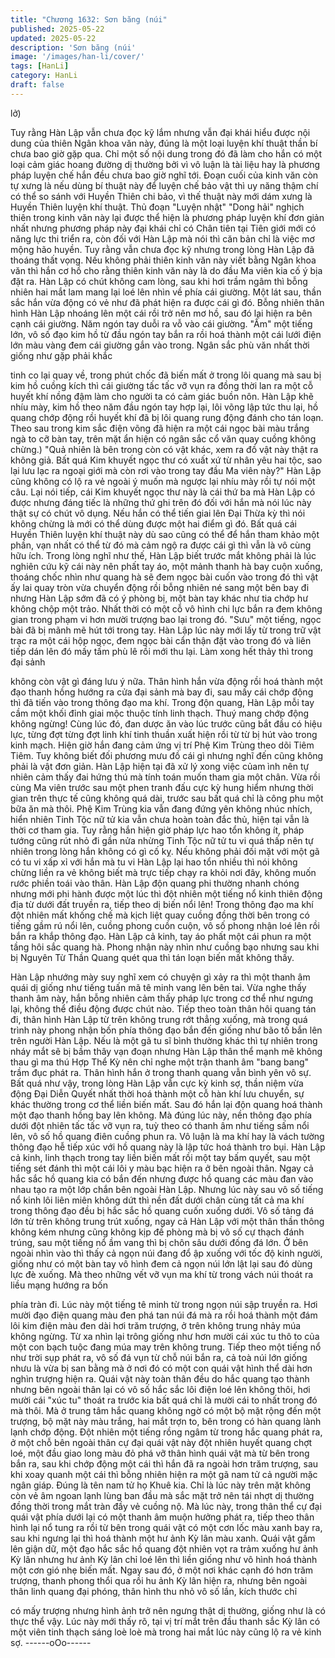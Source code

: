 ```yaml
---
title: "Chương 1632: Sơn băng (núi"
published: 2025-05-22
updated: 2025-05-22
description: 'Sơn băng (núi'
image: '/images/han-li/cover/'
tags: [HanLi]
category: HanLi
draft: false
---
```


lở)

Tuy rằng Hàn Lập vẫn chưa đọc kỹ lắm nhưng vẫn đại khái hiểu
được nội dung của thiên Ngân khoa văn này, đúng là một loại
luyện khí thuật thần bí chưa bao giờ gặp qua. Chỉ một số nội
dung trong đó đã làm cho hắn có một loại cảm giác hoang đường
dị thường bởi vì vô luận là tài liệu hay là phương pháp luyện chế
hắn đều chưa bao giờ nghĩ tới. Đoạn cuối của kinh văn còn tự
xưng là nếu dùng bí thuật này để luyện chế bảo vật thì uy năng
thậm chí có thể so sánh với Huyền Thiên chi bảo, vì thế thuật này
mới dám xưng là Huyền Thiên luyện khí thuật.
Thủ đoạn "Luyện nhật" "Dong hải" nghịch thiên trong kinh văn này
lại được thể hiện là phương pháp luyện khí đơn giản nhất nhưng
phương pháp này đại khái chỉ có Chân tiên tại Tiên giới mới có
năng lực thi triển ra, còn đối với Hàn Lập mà nói thì căn bản chỉ là
việc mơ mộng hão huyền.
Tuy rằng vẫn chưa đọc kỹ nhưng trong lòng Hàn Lập đã thoáng
thất vọng. Nếu không phải thiên kinh văn này viết bằng Ngân
khoa văn thì hắn cơ hồ cho rằng thiên kinh văn này là do đầu Ma
viên kia cố ý bịa đặt ra. Hàn Lập có chút không cam lòng, sau khi
hơi trầm ngâm thì bỗng nhiên hai mắt lam mang lại loé lên nhìn
về phía cái giường. Một lát sau, thần sắc hắn vừa động có vẻ như
đã phát hiện ra được cái gì đó.
Bỗng nhiên thân hình Hàn Lập nhoáng lên một cái rồi trở nên mơ
hồ, sau đó lại hiện ra bên cạnh cái giường. Năm ngón tay duỗi ra
vỗ vào cái giường.
"Ầm" một tiếng lớn, vô số đạo kim hồ từ đầu ngón tay bắn ra rồi
hoá thành một cái lưới điện lớn màu vàng đem cái giường gắn
vào trong. Ngân sắc phù văn nhất thời giống như gặp phải khắc

tinh co lại quay về, trong phút chốc đã biến mất ở trong lôi quang
mà sau bị kim hồ cuồng kích thì cái giường tấc tấc vỡ vụn ra đồng
thời lan ra một cỗ huyết khí nồng đậm làm cho người ta có cảm
giác buồn nôn.
Hàn Lập khẽ nhíu mày, kim hồ theo năm đầu ngón tay hợp lại, lôi
võng lập tức thu lại, hồ quang chớp động rồi huyết khí đã bị lôi
quang rung động đánh cho tán loạn. Theo sau trong kim sắc điện
võng đã hiện ra một cái ngọc bài màu trắng ngà to cỡ bàn tay,
trên mặt ẩn hiện có ngân sắc cổ văn quay cuồng không chừng.)
"Quả nhiên là bên trong còn có vật khác, xem ra đồ vật này thật ra
không giả. Bất quá Kim khuyết ngọc thư có xuất xứ từ nhân yêu
hai tộc, sao lại lưu lạc ra ngoại giới mà còn rơi vào trong tay đầu
Ma viên này?"
Hàn Lập cũng không có lộ ra vẻ ngoài ý muốn mà ngược lại nhíu
mày rồi tự nói một câu.
Lại nói tiếp, cái Kim khuyết ngọc thư này là cái thứ ba mà Hàn
Lập có được nhưng đáng tiếc là những thứ ghi trên đó đối với
hắn mà nói lúc này thật sự có chút vô dụng. Nếu hắn có thể tiến
giai lên Đại Thừa kỳ thì nói không chừng là mới có thể dùng được
một hai điểm gì đó. Bất quá cái Huyền Thiên luyện khí thuật này
dù sao cũng có thể để hắn tham khảo một phần, vạn nhất có thể
từ đó mà cảm ngộ ra được cái gì thì vẫn là vô cùng hữu ích.
Trong lòng nghĩ như thế, Hàn Lập biết trước mắt không phải là lúc
nghiên cứu kỹ cái này nên phất tay áo, một mảnh thanh hà bay
cuộn xuống, thoáng chốc nhìn như quang hà sẽ đem ngọc bài
cuốn vào trong đó thì vật ấy lai quay tròn vừa chuyển động rồi
bỗng nhiên né sang một bên bay đi nhưng Hàn Lập sớm đã có ý
phòng bị, một bàn tay khác như tia chớp hư không chộp một trảo.
Nhất thời có một cỗ vô hình chi lực bắn ra đem không gian trong
phạm vi hơn mười trượng bao lại trong đó.
"Sưu" một tiếng, ngọc bài đã bị mãnh mẽ hút tới trong tay. Hàn
Lập lúc này mới lấy từ trong trữ vật trạc ra một cái hộp ngọc, đem
ngọc bài cẩn thận đặt vào trong đó và liên tiếp dán lên đó mấy
tấm phù lê rồi mới thu lại. Làm xong hết thảy thì trong đại sảnh

không còn vật gì đáng lưu ý nữa.
Thân hình hắn vừa động rồi hoá thành một đạo thanh hồng
hướng ra cửa đại sảnh mà bay đi, sau mấy cái chớp động thì đã
tiến vào trong thông đạo ma khí. Trong độn quang, Hàn Lập mỗi
tay cầm một khối đỉnh giai mộc thuộc tính linh thạch. Thuý mang
chớp động không ngừng! Cùng lúc đó, đan dược ăn vào lúc trước
cũng bắt đầu có hiệu lực, từng đợt từng đợt linh khí tinh thuần
xuất hiện rồi từ từ bị hút vào trong kinh mạch.
Hiện giờ hắn đang cảm ứng vị trí Phệ Kim Trùng theo dõi Tiêm
Tiêm. Tuy không biết đối phương mưu đồ cái gì nhưng nghĩ đến
cũng không phải là vật đơn giản. Hàn Lập hiện tại đã xử lý xong
việc củam ình nên tự nhiên cảm thấy đai hứng thú mà tính toán
muốn tham gia một chân.
Vừa rồi cùng Ma viên trước sau một phen tranh đấu cực kỳ hung
hiểm nhưng thời gian trên thực tế cũng không quá dài, trước sau
bất quá chỉ là công phu một bữa ăn mà thôi. Phệ Kim Trùng kia
vẫn đang đứng yên không nhúc nhích, hiển nhiên Tinh Tộc nữ tử
kia vẫn chưa hoàn toàn đắc thủ, hiện tại vẫn là thời cơ tham gia.
Tuy rằng hắn hiện giờ pháp lực hao tổn không ít, pháp tướng
cũng rút nhỏ đi gần nửa nhừng Tinh Tộc nữ tử tu vi quá thấp nên
tự nhiên trong lòng hắn không có gì cố kỵ.
Nếu không phải đối mặt với một gã có tu vi xấp xỉ với hắn mà tu vi
Hàn Lập lại hao tổn nhiều thì nói không chừng liền ra vẻ không
biết mà trực tiếp chạy ra khỏi nơi đây, không muốn rước phiền
toái vào thân. Hàn Lập độn quang phi thường nhanh chóng
nhưng mới phi hành được một lúc thì đột nhiên một tiếng nổ kinh
thiên động địa từ dưới đất truyền ra, tiếp theo dị biến nổi lên!
Trong thông đạo ma khí đột nhiên mất khống chế mà kịch liệt
quay cuồng đồng thời bên trong có tiếng gầm rú nổi lên, cuồng
phong cuồn cuộn, vô số phong nhận loé lên rồi bắn ra khắp thông
đạo. Hàn Lập cả kinh, tay áo phất một cái phun ra một tầng hôi
sắc quang hà. Phong nhận này nhìn như cuồng bạo nhưng sau
khi bị Nguyên Từ Thần Quang quét qua thì tán loạn biến mất
không thấy.

Hàn Lập nhướng mày suy nghĩ xem có chuyện gì xảy ra thì một
thanh âm quái dị giống như tiếng tuấn mã tê minh vang lên bên
tai. Vừa nghe thấy thanh âm này, hắn bỗng nhiên cảm thấy pháp
lực trong cơ thể như ngưng lại, không thể điều động được chút
nào. Tiếp theo toàn thân hôi quang tán đi, thân hình Hàn Lập từ
trên không trung rớt thẳng xuống, mà trong quá trình này phong
nhận bốn phía thông đạo bắn đến giống như bão tố bắn lên trên
người Hàn Lập.
Nếu là một gã tu sĩ bình thường khác thì tự nhiên trong nháy mắt
sẽ bị bầm thây vạn đoạn nhưng Hàn Lập thân thể mạnh mẽ
không thau gì ma thú Hợp Thể Kỳ nên chỉ nghe một trận thanh
âm "bang bang" trầm đục phát ra. Thân hình hắn ở trong thanh
quang vẫn bình yên vô sự. Bất quá như vậy, trong lòng Hàn Lập
vẫn cực kỳ kinh sợ, thần niệm vừa động Đại Diễn Quyết nhất thời
hoá thành một cỗ hàn khí lưu chuyển, sự khác thường trong cơ
thể liền biến mất. Sau đó hắn lại độn quang hoá thành một đạo
thanh hồng bay lên không. Mà đúng lúc này, nền thông đạo phía
dưới đột nhiên tấc tấc vỡ vụn ra, tuỳ theo có thanh âm như tiếng
sấm nổi lên, vô số hồ quang điên cuồng phun ra. Vô luận là ma
khí hay là vách tường thông đạo hễ tiếp xúc với hồ quang này là
lập tức hoá thành tro bụi.
Hàn Lập cả kinh, linh thạch trong tay liền biến mất rồi một tay bấm
quyết, sau một tiếng sét đánh thì một cái lôi y màu bạc hiện ra ở
bên ngoài thân. Ngay cả hắc sắc hồ quang kia có bắn đến nhưng
được hồ quang các màu đan vào nhau tạo ra một lớp chắn bên
ngoài Hàn Lập. Nhưng lúc này sau vô số tiếng nổ kinh lôi liên
miên không dứt thì nền đất dưới chân cùng tất cả ma khí trong
thông đạo đều bị hắc sắc hồ quang cuốn xuống dưới.
Vô số tảng đá lớn từ trên không trung trút xuống, ngay cả Hàn
Lập với một thân thần thông không kém nhưng cũng không kịp đề
phòng mà bị vô số cự thạch đánh trúng, sau một tiếng nổ ầm
vang thì bị chôn sâu dưới đống đá lớn.
Ở bên ngoài nhìn vào thì thấy cả ngọn núi đang đổ ập xuống với
tốc độ kinh người, giống như có một bàn tay vô hình đem cả ngọn
núi lớn lật lại sau đó dùng lực đè xuống. Mà theo những vết vỡ
vụn ma khí từ trong vách núi thoát ra liều mạng hướng ra bốn

phía tràn đi. Lúc này một tiếng tê minh từ trong ngọn núi sập
truyền ra.
Hơi mười đạo điện quang màu đen phá tan núi đá mà ra rồi hoá
thành một đám lôi kim điện màu đen dài hơi trăm trượng, ở trên
không trung nhảy múa không ngừng. Từ xa nhìn lại trông giống
như hơn mười cái xúc tu thô to của một con bạch tuộc đang múa
may trên không trung. Tiếp theo một tiếng nổ như trời sụp phát ra,
vô số đá vụn từ chỗ núi bắn ra, cả toà núi lớn giống nhưu là vừa
bị san bằng mà ở nơi đó có một con quái vật hình thể dài hơn
nghìn trượng hiện ra.
Quái vật này toàn thân đều do hắc quang tạo thành nhưng bên
ngoài thân lại có vô số hắc sắc lôi điện loé lên không thôi, hơi
mười cái "xúc tu" thoát ra trước kia bất quá chỉ là mười cái to nhất
trong đó mà thôi. Mà ở trung tâm hắc quang không ngờ có một bộ
mặt rộng đến một trượng, bộ mặt này màu trắng, hai mắt trợn to,
bên trong có hàn quang lành lạnh chớp động.
Đột nhiên một tiếng rồng ngâm từ trong hắc quang phát ra, ở một
chỗ bên ngoài thân cự đại quái vật này đột nhiên huyết quang
chợt loé, một đầu giao long màu đỏ phá vỡ thân hình quái vật mà
từ bên trong bắn ra, sau khi chớp động một cái thì hắn đã ra
ngoài hơn trăm trượng, sau khi xoay quanh một cái thì bỗng
nhiên hiện ra một gã nam tử cả người mặc ngân giáp.
Đúng là tên nam tử họ Khuê kia. Chỉ là lúc này trên mặt không
còn vẻ âm ngoan lạnh lùng ban đầu mà sắc mặt trở nên tái nhợt
dị thường đồng thời trong mắt tràn đầy vẻ cuồng nộ. Mà lúc này,
trong thân thể cự đại quái vật phía dưới lại có một thanh âm
muộn hưởng phát ra, tiếp theo thân hình lại nổ tung ra rồi từ bên
trong quái vật có một cơn lốc màu xanh bay ra, sau khi ngưng lại
thì hoá thành một hư ảnh Kỳ lân màu xanh. Quái vật gầm lên giận
dữ, một đạo hắc sắc hồ quang đột nhiên vọt ra trảm xuống hư
ảnh Kỳ lân nhưng hư ảnh Kỳ lân chỉ loé lên thì liền giống như vô
hình hoá thành một cơn gió nhẹ biến mất.
Ngay sau đó, ở một nơi khác cạnh đó hơn trăm trượng, thanh
phong thổi qua rồi hu ảnh Kỳ lân hiện ra, nhưng bên ngoài thân
linh quang đại phóng, thân hình thu nhỏ vô số lần, kích thước chỉ

có mấy trượng nhưng hình ảnh trở nên ngưng thật dị thường,
giống như là có thực thể vậy.
Lúc này mới thấy rõ, tại vị trí mắt trên đầu thanh sắc Kỳ lân có
một viên tinh thạch sáng loè loè mà trong hai mắt lúc này cũng lộ
ra vẻ kinh sợ.
------oOo------
